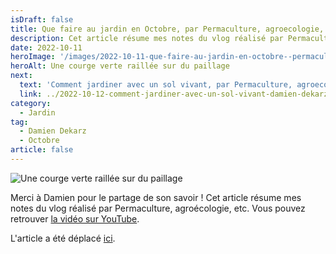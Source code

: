 ```yaml
---
isDraft: false
title: Que faire au jardin en Octobre, par Permaculture, agroecologie, etc
description: Cet article résume mes notes du vlog réalisé par Permaculture, agroecologie, etc
date: 2022-10-11
heroImage: '/images/2022-10-11-que-faire-au-jardin-en-octobre--permaculture--agroecologie--etc-hero.jpg'
heroAlt: Une courge verte raillée sur du paillage
next:
  text: 'Comment jardiner avec un sol vivant, par Permaculture, agroecologie, etc'
  link: ../2022-10-12-comment-jardiner-avec-un-sol-vivant-damien-dekarz/
category:
  - Jardin
tag:
  - Damien Dekarz
  - Octobre
article: false
---
```


![Une courge verte raillée sur du paillage](/images/2022-10-11-que-faire-au-jardin-en-octobre--permaculture--agroecologie--etc-hero.jpg 'Crédits : image extraite du vlog de Damien')

Merci à Damien pour le partage de son savoir !
Cet article résume mes notes du vlog réalisé par Permaculture, agroécologie, etc.
Vous pouvez retrouver [la vidéo sur YouTube](https://www.youtube.com/watch?v=GswUGxztnpU).

L'article a été déplacé [ici](../../2022/10/que-faire-au-jardin-en-octobre-damien-dekarz/README.md).

